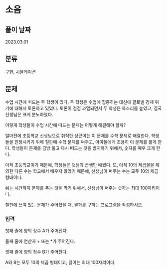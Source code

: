 # 소음

## 풀이 날짜
2023.03.01

## 분류
구현, 시뮬레이션

## 문제
수업 시간에 떠드는 두 학생이 있다. 두 학생은 수업에 집중하는 대신에 글로벌 경제 위기에 대해서 토론하고 있었다. 토론이 점점 과열되면서 두 학생은 목소리를 높였고, 결국 선생님은 크게 분노하였다.

이렇게 학생들이 수업 시간에 떠드는 문제는 어떻게 해결해야 할까?

얼마전에 초등학교 선생님으로 취직한 상근이는 이 문제를 수학 문제로 해결한다. 학생들을 진정시키기 위해 칠판에 수학 문제를 써주고, 아이들에게 조용히 이 문제를 풀게 한다. 학생들이 문제를 금방 풀고 다시 떠드는 것을 방지하기 위해서, 숫자를 매우 크게 한다.

아직 초등학교이기 때문에, 학생들은 덧셈과 곱셈만 배웠다. 또, 아직 10의 제곱꼴을 제외한 다른 수는 학교에서 배우지 않았기 때문에, 선생님이 써주는 수는 모두 10의 제곱 형태이다.

쉬는 시간까지 문제를 푸는 것을 막기 위해서, 선생님이 써주는 숫자는 최대 100자리이다.

칠판에 쓰여 있는 문제가 주어졌을 때, 결과를 구하는 프로그램을 작성하시오.

### 입력

첫째 줄에 양의 정수 A가 주어진다.

둘째 줄에 연산자 + 또는 *가 주어진다.

셋째 줄에 양의 정수 B가 주어진다.

A와 B는 모두 10의 제곱 형태이고, 길이는 최대 100자리이다.
